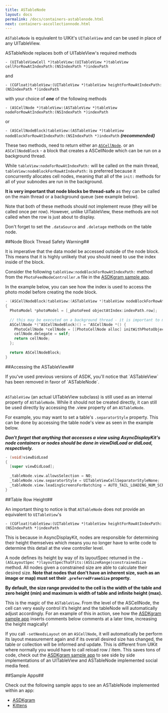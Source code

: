 ```yaml
---
title: ASTableNode
layout: docs
permalink: /docs/containers-astablenode.html
next: containers-ascollectionnode.html
---
```


`ASTableNode` is equivalent to UIKit's `UITableView` and can be used in place of any UITableView. 

ASTableNode replaces both of UITableView's required methods

`- (UITableViewCell *)tableView:(UITableView *)tableView cellForRowAtIndexPath:(NSIndexPath *)indexPath` 

and

`- (CGFloat)tableView:(UITableView *)tableView heightForRowAtIndexPath:(NSIndexPath *)indexPath`

with your choice of **_one_** of the following methods

`- (ASCellNode *)tableView:(ASTableView *)tableView nodeForRowAtIndexPath:(NSIndexPath *)indexPath` 

or

`- (ASCellNodeBlock)tableView:(ASTableView *)tableView nodeBlockForRowAtIndexPath:(NSIndexPath *)indexPath` **_(recommended)_**

These two methods, need to return either an <a href = "cell-node.html">`ASCellNode`</a>. or an `ASCellNodeBlock` - a block that creates a ASCellNode which can be run on a background thread. 

While `tableView:nodeForRowAtIndexPath:` will be called on the main thread, `tableView:nodeBlockForRowAtIndexPath:` is preferred because it concurrently allocates cell nodes, meaning that all of the `init:` methods for all of your subnodes are run in the background. 

**It is very important that node blocks be thread-safe** as they can be called on the main thread or a background queue (see example below).

Note that both of these methods should not implement reuse (they will be called once per row). However, unlike UITableView, these methods are not called when the row is just about to display. 

Don't forget to set the `.dataSource` and `.deletage` methods on the table node. 

##Node Block Thread Safety Warning##

It is imperative that the data model be accessed outside of the node block. This means that it is highly unlikely that you should need to use the index inside of the block. 

Consider the following `tableView:nodeBlockForRowAtIndexPath:` method from the `PhotoFeedNodeController.m` file in the <a href="https://github.com/facebook/AsyncDisplayKit/tree/master/examples/ASDKgram">ASDKgram sample app</a>.

In the example below, you can see how the index is used to access the photo model before creating the node block.

```objective-c
- (ASCellNodeBlock)tableView:(ASTableView *)tableView nodeBlockForRowAtIndexPath:(NSIndexPath *)indexPath
{
  PhotoModel *photoModel = [_photoFeed objectAtIndex:indexPath.row];
  
  // this may be executed on a background thread - it is important to make sure it is thread safe
  ASCellNode *(^ASCellNodeBlock)() = ^ASCellNode *() {
    PhotoCellNode *cellNode = [[PhotoCellNode alloc] initWithPhotoObject:photoModel];
    cellNode.delegate = self;
    return cellNode;
  };
  
  return ASCellNodeBlock;
}
```

##Accessing the ASTableView##

<div class = "note">
If you've used previous versions of ASDK, you'll notice that `ASTableView` has been removed in favor of `ASTableNode`.<br><br>

`ASTableView` (an actual UITableView subclass) is still used as an internal property of `ASTableNode`. While it should not be created directly, it can still be used directly by accessing the .view property of an `ASTableNode`.
</div>

For example, you may want to set a table's `.separatorStyle` property. This can be done by accessing the table node's view as seen in the example below. 

**_Don't forget that anything that accesses a view using AsyncDisplayKit's node containers or nodes should be done in viewDidLoad or didLoad, respectively._**

```objective-c
- (void)viewDidLoad
{
  [super viewDidLoad];
  
  _tableNode.view.allowsSelection = NO;
  _tableNode.view.separatorStyle = UITableViewCellSeparatorStyleNone;
  _tableNode.view.leadingScreensForBatching = AUTO_TAIL_LOADING_NUM_SCREENFULS;  // overriding default of 2.0
}
```

##Table Row Height##

An important thing to notice is that `ASTableNode` does not provide an equivalent to `UITableView`'s

`- (CGFloat)tableView:(UITableView *)tableView heightForRowAtIndexPath:(NSIndexPath *)indexPath`

This is because in AsyncDisplayKit, nodes are responsible for determining their height themselves which means you no longer have to write code to determine this detail at the view controller level. 

A node defines its height by way of its layoutSpec returned in the `- (ASLayoutSpec *)layoutSpecThatFits:(ASSizeRange)constrainedSize` method. All nodes given a constrained size are able to calculate their desired size. **Note that nodes that don't have an inherent size, such as an image or map) must set their `.preferredFrameSize` property.** 

**By default, the size range provided to the cell is the width of the table and zero height (min) and maximum is width of table and infinite height (max).**

This is the magic of the `ASTableView`. From the level of the ASCellNode, the cell can very easily control it’s height and the tableNode will automatically adjust accordingly. For an example of this in action, see how the <a href="https://github.com/facebook/AsyncDisplayKit/tree/master/examples/ASDKgram">ASDKgram sample app</a> inserts comments below comments at a later time, increasing the height magically!

If you call `-setNeedsLayout` on an `ASCellNode`, it will automatically be perform its layout measurement again and if its overall desired size has changed, the table or collection will be informed and update. This is different from UIKit where normally you would have to call reload row / item. This saves tons of code, check out the <a href="https://github.com/facebook/AsyncDisplayKit/tree/master/examples/ASDKgram">ASDKgram sample app</a> to see side by side implementations of an UITableView and ASTableNode implemented social media feed. 

##Sample Apps##

Check out the following sample apps to see an ASTableNode implemented within an app:
<ul>
  <li><a href="https://github.com/facebook/AsyncDisplayKit/tree/master/examples/ASDKgram">ASDKgram</a></li>
  <li><a href="https://github.com/facebook/AsyncDisplayKit/tree/master/examples/Kittens">Kittens</a></li>
</ul>
